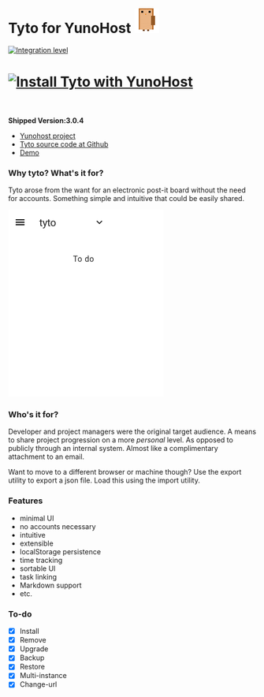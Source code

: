# Tyto for YunoHost ![alt tag](https://github.com/YunoHost-Apps/tyto_ynh/blob/master/68747470733a2f2f7261772e6769746875622e636f6d2f6a6833792f7479746f2f6d61737465722f7372632f696d672f7479746f2e706e67.png)

[![Integration level](https://dash.yunohost.org/integration/tyto.svg)](https://ci-apps.yunohost.org/jenkins/job/tyto%20%28Community%29/lastBuild/consoleFull)  

[![Install Tyto with YunoHost](https://install-app.yunohost.org/install-with-yunohost.png)](https://install-app.yunohost.org/?app=tyto)<br><br>
=======

**Shipped Version:3.0.4**

- [Yunohost project](https://yunohost.org)
- [Tyto source code at Github](https://github.com/jh3y/tyto)
- [Demo](https://jh3y.github.io/tyto)

### Why tyto? What's it for?

Tyto arose from the want for an electronic post-it board without the need for accounts. Something simple and intuitive that could be easily shared.

![alt tag](https://github.com/YunoHost-Apps/tyto_ynh/blob/master/68747470733a2f2f7261772e6769746875622e636f6d2f6a6833792f706963732f6d61737465722f7479746f2f6164645f7461736b2e676966.gif)

### Who's it for?
Developer and project managers were the original target audience. A means to share project progression on a more _personal_ level. As opposed to publicly through an internal system. Almost like a complimentary attachment to an email.

Want to move to a different browser or machine though? Use the export utility to export a json file. Load this using the import utility.

### Features
* minimal UI
* no accounts necessary
* intuitive
* extensible
* localStorage persistence
* time tracking
* sortable UI
* task linking
* Markdown support
* etc.

### To-do
- [x] Install
- [x] Remove
- [X] Upgrade
- [X] Backup
- [X] Restore
- [X] Multi-instance
- [X] Change-url
